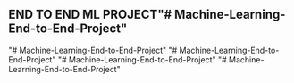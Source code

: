 ## END TO END ML PROJECT"# Machine-Learning-End-to-End-Project" 
"# Machine-Learning-End-to-End-Project" 
"# Machine-Learning-End-to-End-Project" 
"# Machine-Learning-End-to-End-Project" 
"# Machine-Learning-End-to-End-Project" 
